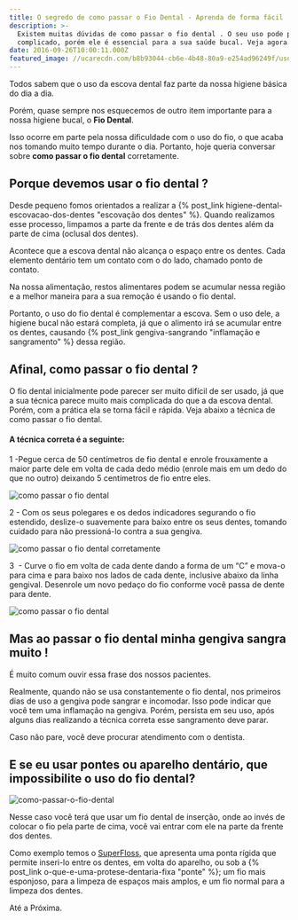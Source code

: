```yaml
---
title: O segredo de como passar o Fio Dental - Aprenda de forma fácil
description: >-
  Existem muitas dúvidas de como passar o fio dental . O seu uso pode parecer
  complicado, porém ele é essencial para a sua saúde bucal. Veja agora o texto.
date: 2016-09-26T10:00:11.000Z
featured_image: //ucarecdn.com/b8b93044-cb6e-4b48-80a9-e254ad96249f/uso-fio-dental.jpg
---
```


Todos sabem que o uso da escova dental faz parte da nossa higiene básica do dia a dia. 

Porém, quase sempre nos esquecemos de outro item importante para a nossa higiene bucal, o **Fio Dental**. 

Isso ocorre em parte pela nossa dificuldade com o uso do fio, o que acaba nos tomando muito tempo durante o dia. Portanto, hoje queria conversar sobre **como passar o fio dental** corretamente.

**Porque devemos usar o fio dental ?**
--------------------------------------

Desde pequeno fomos orientados a realizar a {% post_link higiene-dental-escovacao-dos-dentes "escovação dos dentes" %}. Quando realizamos esse processo, limpamos a parte da frente e de trás dos dentes além da parte de cima (oclusal dos dentes). 

Acontece que a escova dental não alcança o espaço entre os dentes. Cada elemento dentário tem um contato com o do lado, chamado ponto de contato. 

Na nossa alimentação, restos alimentares podem se acumular nessa região e a melhor maneira para a sua remoção é usando o fio dental. 

Portanto, o uso do fio dental é complementar a escova. Sem o uso dele, a higiene bucal não estará completa, já que o alimento irá se acumular entre os dentes, causando {% post_link gengiva-sangrando "inflamação e sangramento" %} dessa região.

**Afinal, como passar o fio dental ?**
--------------------------------------

O fio dental inicialmente pode parecer ser muito difícil de ser usado, já que a sua técnica parece muito mais complicada do que a da escova dental. Porém, com a prática ela se torna fácil e rápida. Veja abaixo a técnica de como passar o fio dental. 

#### **A técnica correta é a seguinte:** 

1 -Pegue cerca de 50 centímetros de fio dental e enrole frouxamente a maior parte dele em volta de cada dedo médio (enrole mais em um dedo do que no outro) deixando 5 centímetros de fio entre eles. 

![como passar o fio dental](//ucarecdn.com/6f0f04b7-917c-4457-90e7-9983ea7fc1e5/como-passar-o-fio-dental.png) 

2 - Com os seus polegares e os dedos indicadores segurando o fio estendido, deslize-o suavemente para baixo entre os seus dentes, tomando cuidado para não pressioná-lo contra a sua gengiva. 

![como passar o fio dental corretamente](//ucarecdn.com/52d96ea5-5627-49a8-808b-a629f7c1ac23/como-passar-o-fio-dental-corretamente.png) 

3  - Curve o fio em volta de cada dente dando a forma de um “C” e mova-o para cima e para baixo nos lados de cada dente, inclusive abaixo da linha gengival. Desenrole um novo pedaço do fio conforme você passa de dente para dente. 

![como passar o fio dental](//ucarecdn.com/a7bd42d4-f51d-4ef5-bf32-7c73d39f65f7/passar-o-fio-dental.png)

**Mas ao passar o fio dental minha gengiva sangra muito !**
-----------------------------------------------------------

É muito comum ouvir essa frase dos nossos pacientes. 

Realmente, quando não se usa constantemente o fio dental, nos primeiros dias de uso a gengiva pode sangrar e incomodar. Isso pode indicar que você tem uma inflamação na gengiva. Porém, persista em seu uso, após alguns dias realizando a técnica correta esse sangramento deve parar. 

Caso não pare, você deve procurar atendimento com o dentista.

**E se eu usar pontes ou aparelho dentário, que impossibilite o uso do fio dental?**
------------------------------------------------------------------------------------

![como-passar-o-fio-dental](//ucarecdn.com/59b53e22-83ab-46cc-bce3-dfc99d6bc77a/como-passar-o-fio-dental.jpg "como passar o fio dental") 

Nesse caso você terá que usar um fio dental de inserção, onde ao invés de colocar o fio pela parte de cima, você vai entrar com ele na parte da frente dos dentes. 

Como exemplo temos o [SuperFloss,](http://oralb.com.br/pt-br/produtos/fio-dental-super-floss?gclid=CjwKEAjw34i_BRDH9fbylbDJw1gSJAAvIFqUPEtZfU1hV1xoE5OxpFjvsWiyrSjtUa1VYdfqAj163RoC1srw_wcB) que apresenta uma ponta rígida que permite inseri-lo entre os dentes, em volta do aparelho, ou sob a {% post_link o-que-e-uma-protese-dentaria-fixa "ponte" %}; um fio mais esponjoso, para a limpeza de espaços mais amplos, e um fio normal para a limpeza dos dentes.

Até a Próxima.
